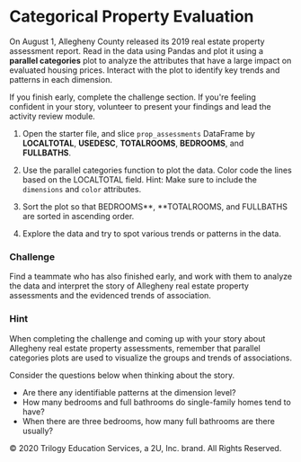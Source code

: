 # Categorical Property Evaluation

On August 1, Allegheny County released its 2019 real estate property assessment report. Read in the data using Pandas and plot it using a **parallel categories** plot to analyze the attributes that have a large impact on evaluated housing prices. Interact with the plot to identify key trends and patterns in each dimension.

If you finish early, complete the challenge section. If you're feeling confident in your story, volunteer to present your findings and lead the activity review module.

1. Open the starter file, and slice `prop_assessments` DataFrame by **LOCALTOTAL**, **USEDESC**, **TOTALROOMS**, **BEDROOMS**, and **FULLBATHS**.

2. Use the parallel categories function to plot the data. Color code the lines based on the LOCALTOTAL field. Hint: Make sure to include the `dimensions` and `color` attributes.

3. Sort the plot so that BEDROOMS**, **TOTALROOMS, and FULLBATHS are sorted in ascending order.

4. Explore the data and try to spot various trends or patterns in the data.

### Challenge

Find a teammate who has also finished early, and work with them to analyze the data and interpret the story of Allegheny real estate property assessments and the evidenced trends of association.

### Hint

When completing the challenge and coming up with your story about Allegheny real estate property assessments, remember that parallel categories plots are used to visualize the groups and trends of associations.

Consider the questions below when thinking about the story.

* Are there any identifiable patterns at the dimension level?
* How many bedrooms and full bathrooms do single-family homes tend to have?
* When there are three bedrooms, how many full bathrooms are there usually?



© 2020 Trilogy Education Services, a 2U, Inc. brand. All Rights Reserved.
